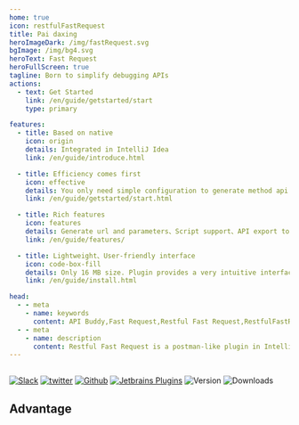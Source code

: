 ```yaml
---
home: true
icon: restfulFastRequest
title: Pai daxing
heroImageDark: /img/fastRequest.svg
bgImage: /img/bg4.svg
heroText: Fast Request
heroFullScreen: true
tagline: Born to simplify debugging APIs
actions:
  - text: Get Started
    link: /en/guide/getstarted/start
    type: primary

features:
  - title: Based on native
    icon: origin
    details: Integrated in IntelliJ Idea
    link: /en/guide/introduce.html

  - title: Efficiency comes first
    icon: effective
    details: You only need simple configuration to generate method api request, thus saving a lot of time
    link: /en/guide/getstarted/start.html

  - title: Rich features
    icon: features
    details: Generate url and parameters、Script support、API export to postman、SearchEveryWhere support、send/download request、Store request...
    link: /en/guide/features/

  - title: Lightweight、User-friendly interface
    icon: code-box-fill
    details: Only 16 MB size. Plugin provides a very intuitive interface
    link: /en/guide/install.html

head:
  - - meta
    - name: keywords
      content: API Buddy,Fast Request,Restful Fast Request,RestfulFastRequest,api-buddy
  - - meta
    - name: description
      content: Restful Fast Request is a postman-like plugin in IntelliJ IDEA. It can help you quickly generate url and params according to existing methods,An API debugging tool + API management tool.Support springmvc、springboot、java-rs
---
```


<div style="margin-top: 30px;"></div>

[![Slack](https://img.shields.io/static/v1?label=Slack&message=Restful%20Fast%20Request&logo=slack&color=38B580)](https://join.slack.com/t/restfulfastrequest/shared_invite/zt-1we57vum8-TALhTHI2uNmPF2bx1NDyWw)
[![twitter](https://img.shields.io/static/v1?label=Twitter&message=FastRequest666&logo=twitter&color=FC8D34)](https://twitter.com/FastRequest666)
[![Github](https://badgen.net/badge/Github/fast-request/21D789?icon=github)](https://github.com/dromara/fast-request)
[![Jetbrains Plugins][plugin-img]][plugin] ![Version](https://img.shields.io/jetbrains/plugin/v/16988?logo=IntelliJ%20IDEA) ![Downloads](https://img.shields.io/jetbrains/plugin/d/16988?color=FE2857)

<div style="margin-top: 20px;"></div>

## Advantage

<div class="home-advantage">
 <div style="border-radius: 10px;overflow: hidden">
  <iframe
  title="Advantage"
  :src="$withBase('/html/showside_en.html')"
  width="100%"
  height="525px"
  frameborder="0"
  scrolling="No"
  leftmargin="0"
  topmargin="0"
  />
 </div>

 <div style="margin-top: 20px"></div>
 <a class="advantage-more" href="en/guide/features/">More features</a>
</div>

## 🥇 Features

<!-- @include: @src/en/compare.snippet.md -->

<!-- @include: @src/en/contact.snippet.md -->

[plugin]: https://plugins.jetbrains.com/plugin/16988
[plugin-img]: https://img.shields.io/badge/plugin-Restful_Fast_Request-x.svg?logo=IntelliJ%20IDEA
